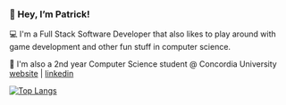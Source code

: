 ### 👋 Hey, I’m Patrick! 

💻 I'm a Full Stack Software Developer that also likes to play around with game development and other fun stuff in computer science.

🏫 I'm also a 2nd year Computer Science student @ Concordia University
[website](http://patrickdeniso.me/) | [linkedin](https://www.linkedin.com/in/patrick-deniso/)

[![Top Langs](https://github-readme-stats.vercel.app/api/top-langs/?username=thebigpaff&theme=radical)](https://github.com/anuraghazra/github-readme-stats)
